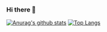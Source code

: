 ### Hi there 👋

[![Anurag's github stats](https://github-readme-stats.vercel.app/api?username=mahi97&show_icons=true&count_private=true&include_all_commits=true&theme=dracula)](https://github.com/anuraghazra/github-readme-stats)
[![Top Langs](https://github-readme-stats.vercel.app/api/top-langs/?username=mahi97&layout=compact&langs_count=8&count_private=true&theme=dracula)](https://github.com/anuraghazra/github-readme-stats)
<!--
**mahi97/mahi97** is a ✨ _special_ ✨ repository because its `README.md` (this file) appears on your GitHub profile.

Here are some ideas to get you started:

- 🔭 I’m currently working on ...
- 🌱 I’m currently learning ...
- 👯 I’m looking to collaborate on ...
- 🤔 I’m looking for help with ...
- 💬 Ask me about ...
- 📫 How to reach me: ...
- 😄 Pronouns: ...
- ⚡ Fun fact: ...
-->

